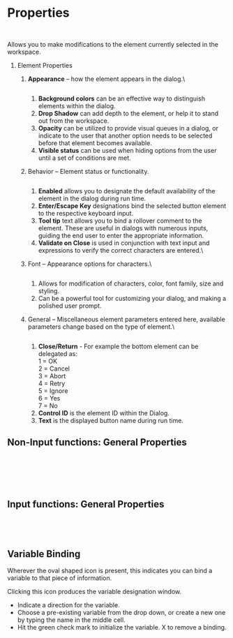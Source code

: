 # Properties

<div>

<figure><img src="../../../../../.gitbook/assets/image (36).png" alt=""><figcaption></figcaption></figure>

 

<figure><img src="../../../../../.gitbook/assets/image (38).png" alt=""><figcaption></figcaption></figure>

</div>

Allows you to make modifications to the element currently selected in the workspace.

1. Element Properties
   1.  **Appearance** – how the element appears in the dialog.\


       <figure><img src="../../../../../.gitbook/assets/image (42).png" alt=""><figcaption></figcaption></figure>

       1. **Background colors** can be an effective way to distinguish elements within the dialog.
       2. **Drop Shadow** can add depth to the element, or help it to stand out from the workspace.
       3. **Opacity** can be utilized to provide visual queues in a dialog, or indicate to the user that another option needs to be selected before that element becomes available.
       4. **Visible status** can be used when hiding options from the user until a set of conditions are met.
   2.  Behavior – Element status or functionality.



       <figure><img src="../../../../../.gitbook/assets/image (65).png" alt=""><figcaption></figcaption></figure>

       1. **Enabled** allows you to designate the default availability of the element in the dialog during run time.
       2. **Enter/Escape Key** designations bind the selected button element to the respective keyboard input.
       3. **Tool tip** text allows you to bind a rollover comment to the element. These are useful in dialogs with numerous inputs, guiding the end user to enter the appropriate information.
       4. **Validate on Close** is used in conjunction with text input and expressions to verify the correct characters are entered.\

   3.  Font – Appearance options for characters.\




       <figure><img src="../../../../../.gitbook/assets/image (4).png" alt=""><figcaption></figcaption></figure>

       1. Allows for modification of characters, color, font family, size and styling.
       2. Can be a powerful tool for customizing your dialog, and making a polished user prompt.
   4.  General – Miscellaneous element parameters entered here, available parameters change based on the type of element.\




       <figure><img src="../../../../../.gitbook/assets/image (5).png" alt=""><figcaption></figcaption></figure>

       1. **Close/Return** - For example the bottom element can be delegated as: \
          1 = OK \
          2 = Cancel \
          3 = Abort \
          4 = Retry \
          5 = Ignore \
          6 = Yes \
          7 = No
       2. **Control ID** is the element ID within the Dialog.
       3. **Text** is the displayed button name during run time.

## Non-Input functions: General Properties

<div>

<figure><img src="../../../../../.gitbook/assets/image (22).png" alt=""><figcaption></figcaption></figure>

 

<figure><img src="../../../../../.gitbook/assets/image (23).png" alt=""><figcaption></figcaption></figure>

</div>

<div>

<figure><img src="../../../../../.gitbook/assets/image (24).png" alt=""><figcaption></figcaption></figure>

 

<figure><img src="../../../../../.gitbook/assets/image (25).png" alt=""><figcaption></figcaption></figure>

</div>

<div>

<figure><img src="../../../../../.gitbook/assets/image (26).png" alt=""><figcaption></figcaption></figure>

 

<figure><img src="../../../../../.gitbook/assets/image (27).png" alt=""><figcaption></figcaption></figure>

</div>

## Input functions: General Properties

<div>

<figure><img src="../../../../../.gitbook/assets/image (6).png" alt=""><figcaption></figcaption></figure>

 

<figure><img src="../../../../../.gitbook/assets/image (7).png" alt=""><figcaption></figcaption></figure>

</div>

<div>

<figure><img src="../../../../../.gitbook/assets/image (8).png" alt=""><figcaption></figcaption></figure>

 

<figure><img src="../../../../../.gitbook/assets/image (9).png" alt=""><figcaption></figcaption></figure>

</div>

## Variable Binding

Wherever the oval shaped icon is present, this indicates you can bind a variable to that piece of information.

Clicking this icon produces the variable designation window.

* Indicate a direction for the variable.
* Choose a pre-existing variable from the drop down, or create a new one by typing the name in the middle cell.
* Hit the green check mark to initialize the variable. X to remove a binding.

<figure><img src="../../../../../.gitbook/assets/image (11).png" alt=""><figcaption></figcaption></figure>
